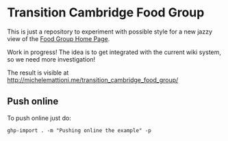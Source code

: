 Transition Cambridge Food Group
===============================

This is just a repository to experiment with possible style 
for a new jazzy view of the [Food Group Home Page](http://www.transitioncambridge.org/thewiki/ttwiki/pmwiki.php?n=TTFood.HomePage).


Work in progress!
The idea is to get integrated with the current wiki system, so
we need more investigation!

The result is visible at http://michelemattioni.me/transition_cambridge_food_group/

Push online
-----------

To push online just do:

    ghp-import . -m "Pushing online the example" -p

